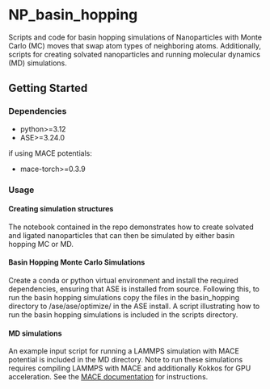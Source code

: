 # NP_basin_hopping

Scripts and code for basin hopping simulations of Nanoparticles with Monte Carlo (MC) moves that swap atom types of neighboring atoms. Additionally, scripts for creating solvated nanoparticles and running molecular dynamics (MD) simulations.


## Getting Started

### Dependencies

* python>=3.12
* ASE>=3.24.0 

if using MACE potentials:
* mace-torch>=0.3.9

### Usage

#### Creating simulation structures

The notebook contained in the repo demonstrates how to create solvated and ligated nanoparticles that can then be simulated by 
either basin hopping MC or MD.

#### Basin Hopping Monte Carlo Simulations
Create a conda or python virtual environment and install the required dependencies, ensuring that ASE is installed from source. 
Following this, to run the basin hopping simulations copy the files in the basin_hopping directory to /ase/ase/optimize/ in the 
ASE install. A script illustrating how to run the basin hopping simulations is included in the scripts directory.

#### MD simulations

An example input script for running a LAMMPS simulation with MACE potential is included in the MD directory. Note to run these 
simulations requires compiling LAMMPS with MACE and additionally Kokkos for GPU acceleration. See the [MACE documentation](https://mace-docs.readthedocs.io/en/latest/guide/lammps.html) for instructions.


